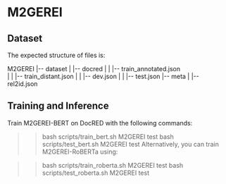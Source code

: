 # M2GEREI

## Dataset
The expected structure of files is:

M2GEREI
 |-- dataset
 |    |-- docred
 |    |    |-- train_annotated.json        
 |    |    |-- train_distant.json
 |    |    |-- dev.json
 |    |    |-- test.json
 |-- meta
 |    |-- rel2id.json
 
 ## Training and Inference
 
 Train M2GEREI-BERT on DocRED with the following commands:

>> bash scripts/train_bert.sh M2GEREI test 
>> bash scripts/test_bert.sh M2GEREI test 
Alternatively, you can train M2GEREI-RoBERTa using:

>> bash scripts/train_roberta.sh M2GEREI test 
>> bash scripts/test_roberta.sh M2GEREI test 
